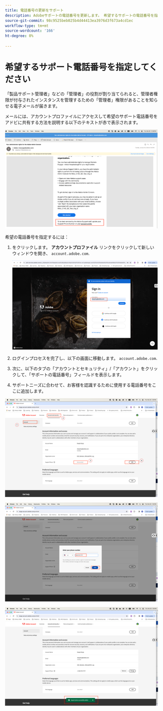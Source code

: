 ```yaml
---
title: 電話番号の更新をサポート
description: Adobeサポートの電話番号を更新します。 希望するサポートの電話番号を指定します。
source-git-commit: 98c9525beb025b4d44413ea3976d3f673a4cd1ec
workflow-type: tm+mt
source-wordcount: '166'
ht-degree: 0%

---
```


# 希望するサポート電話番号を指定してください

「製品サポート管理者」などの「管理者」の役割が割り当てられると、管理者権限が付与されたインスタンスを管理するための「管理者」権限があることを知らせる電子メールが届きます。

メールには、アカウントプロファイルにアクセスして希望のサポート電話番号をアドビに共有する方法を説明する以下のテキストが赤で表示されます。

![希望サポート番号](assets/admin-console-1.png)

希望の電話番号を指定するには：

1. をクリックします。 **アカウントプロファイル** リンクをクリックして新しいウィンドウを開き、 `account.adobe.com`.

   ![サインイン](assets/sign-in.png)

1. ログインプロセスを完了し、以下の画面に移動します。 `account.adobe.com`.
1. 次に、以下のタブの「アカウントとセキュリティ」/「アカウント」をクリックして、「サポートの電話番号」フィールドを表示します。
1. サポートニーズに合わせて、お客様を認識するために使用する電話番号をここに追加します。

![詳細を指定](assets/account-info.png)

![電話番号を追加](assets/enter-phone-number.png)

![結果](assets/result.png)

